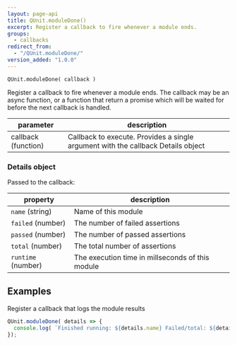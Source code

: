 ```yaml
---
layout: page-api
title: QUnit.moduleDone()
excerpt: Register a callback to fire whenever a module ends.
groups:
  - callbacks
redirect_from:
  - "/QUnit.moduleDone/"
version_added: "1.0.0"
---
```


`QUnit.moduleDone( callback )`

Register a callback to fire whenever a module ends. The callback may be an async function, or a function that return a promise which will be waited for before the next callback is handled.

| parameter | description |
|-----------|-------------|
| callback (function) | Callback to execute. Provides a single argument with the callback Details object |

### Details object

Passed to the callback:

| property | description |
|-----------|-------------|
| `name` (string) | Name of this module |
| `failed` (number) | The number of failed assertions |
| `passed` (number) | The number of passed assertions |
| `total` (number) | The total number of assertions |
| `runtime` (number) | The execution time in millseconds of this module |

## Examples

Register a callback that logs the module results

```js
QUnit.moduleDone( details => {
  console.log( `Finished running: ${details.name} Failed/total: ${details.failed}/${total}` );
});
```
